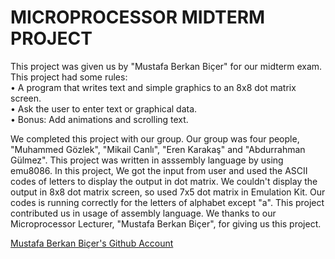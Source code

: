 # MICROPROCESSOR MIDTERM PROJECT
This project was given us by "Mustafa Berkan Biçer" for our midterm exam. <br/>
This project had some rules: <br/> 
• A program that writes text and simple graphics to an 8x8 dot matrix screen. <br/>
• Ask the user to enter text or graphical data. <br/>
• Bonus: Add animations and scrolling text. <br/>

We completed this project with our group. Our group was four people, "Muhammed Gözlek", "Mikail Canlı", "Eren Karakaş" and "Abdurrahman Gülmez". 
This project was written in asssembly language by using emu8086. In this project, We got the input from user and used the ASCII codes of letters to display the output in dot matrix. 
We couldn't display the output in 8x8 dot matrix screen, so used 7x5 dot matrix in Emulation Kit. Our codes is running correctly for the letters of alphabet except "a". 
This project contributed us in usage of assembly language. We thanks to our Microprocessor Lecturer, "Mustafa Berkan Biçer", for giving us this project. 

[Mustafa Berkan Biçer's Github Account](https://github.com/mberkanbicer)


